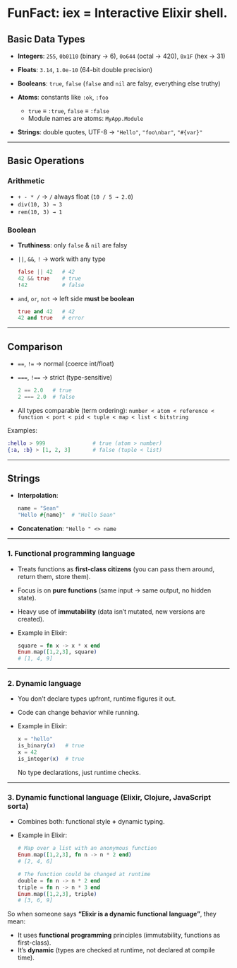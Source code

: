 # FunFact: iex = Interactive Elixir shell.

## **Basic Data Types**

* **Integers**: `255`, `0b0110` (binary → 6), `0o644` (octal → 420), `0x1F` (hex → 31)
* **Floats**: `3.14`, `1.0e-10` (64-bit double precision)
* **Booleans**: `true`, `false` (`false` and `nil` are falsy, everything else truthy)
* **Atoms**: constants like `:ok`, `:foo`

  * `true` ≡ `:true`, `false` ≡ `:false`
  * Module names are atoms: `MyApp.Module`
* **Strings**: double quotes, UTF-8 → `"Hello"`, `"foo\nbar"`, `"#{var}"`

---

## **Basic Operations**

### Arithmetic

* `+ - * /` → `/` always float (`10 / 5 → 2.0`)
* `div(10, 3) → 3`
* `rem(10, 3) → 1`

### Boolean

* **Truthiness**: only `false` & `nil` are falsy
* `||`, `&&`, `!` → work with any type

  ```elixir
  false || 42   # 42
  42 && true    # true
  !42           # false
  ```
* `and`, `or`, `not` → left side **must be boolean**

  ```elixir
  true and 42   # 42
  42 and true   # error
  ```

---

## **Comparison**

* `==`, `!=` → normal (coerce int/float)
* `===`, `!==` → strict (type-sensitive)

  ```elixir
  2 == 2.0   # true
  2 === 2.0  # false
  ```
* All types comparable (term ordering):
  `number < atom < reference < function < port < pid < tuple < map < list < bitstring`

Examples:

```elixir
:hello > 999               # true (atom > number)
{:a, :b} > [1, 2, 3]       # false (tuple < list)
```

---

## **Strings**

* **Interpolation**:

  ```elixir
  name = "Sean"
  "Hello #{name}"  # "Hello Sean"
  ```
* **Concatenation**:
  `"Hello " <> name`

---

### 1. **Functional programming language**

* Treats functions as **first-class citizens** (you can pass them around, return them, store them).
* Focus is on **pure functions** (same input → same output, no hidden state).
* Heavy use of **immutability** (data isn’t mutated, new versions are created).
* Example in Elixir:

  ```elixir
  square = fn x -> x * x end
  Enum.map([1,2,3], square)
  # [1, 4, 9]
  ```

---

### 2. **Dynamic language**

* You don’t declare types upfront, runtime figures it out.
* Code can change behavior while running.
* Example in Elixir:

  ```elixir
  x = "hello"
  is_binary(x)   # true
  x = 42
  is_integer(x)  # true
  ```

  No type declarations, just runtime checks.

---

### 3. **Dynamic functional language** (Elixir, Clojure, JavaScript sorta)

* Combines both: functional style **+** dynamic typing.
* Example in Elixir:

  ```elixir
  # Map over a list with an anonymous function
  Enum.map([1,2,3], fn n -> n * 2 end)
  # [2, 4, 6]

  # The function could be changed at runtime
  double = fn n -> n * 2 end
  triple = fn n -> n * 3 end
  Enum.map([1,2,3], triple)
  # [3, 6, 9]
  ```

So when someone says **“Elixir is a dynamic functional language”**, they mean:

* It uses **functional programming** principles (immutability, functions as first-class).
* It’s **dynamic** (types are checked at runtime, not declared at compile time).

